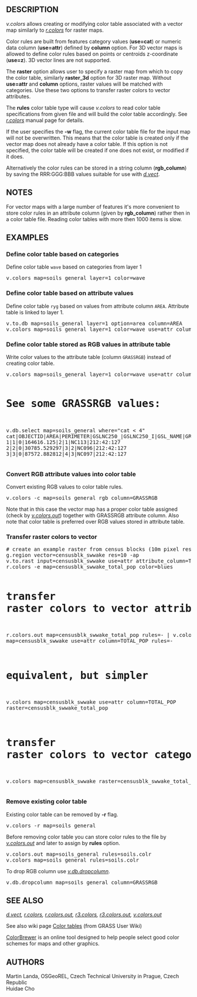 <h2>DESCRIPTION</h2>

<em>v.colors</em> allows creating or modifying color table associated
with a vector map similarly
to <em><a href="r.colors.html">r.colors</a></em> for raster maps.

<p>Color rules are built from features category values
(<b>use=cat</b>) or numeric data column (<b>use=attr</b>) defined
by <b>column</b> option. For 3D vector maps is allowed to define color
rules based on points or centroids z-coordinate (<b>use=z</b>). 3D
vector lines are not supported.

<p>The <b>raster</b> option allows user to specify a raster map from
which to copy the color table, similarly <b>raster_3d</b> option for 3D
raster map. Without <b>use=attr</b> and <b>column</b> options, raster values
will be matched with categories. Use these two options to transfer raster
colors to vector attributes.

<p>The <b>rules</b> color table type will cause <em>v.colors</em> to
read color table specifications from given file and will build the
color table accordingly. See
<em><a href="r.colors.html">r.colors</a></em> manual page for details.

<p>If the user specifies the <b>-w</b> flag, the current color table
file for the input map will not be overwritten. This means that the
color table is created only if the vector map does not already have a
color table. If this option is not specified, the color table will be
created if one does not exist, or modified if it does.

<p>Alternatively the color rules can be stored in a string column
(<b>rgb_column</b>) by saving the RRR:GGG:BBB values suitable for use
with <em><a href="d.vect.html">d.vect</a></em>.

<h2>NOTES</h2>

For vector maps with a large number of features it's more convenient
to store color rules in an attribute column (given by <b>rgb_column</b>)
rather then in a color table file. Reading color tables with more then 1000
items is slow.

<h2>EXAMPLES</h2>

<h3>Define color table based on categories</h3>

Define color table <code>wave</code> based on categories from layer 1

<div class="code"><pre>
v.colors map=soils_general layer=1 color=wave
</pre></div>

<h3>Define color table based on attribute values</h3>

Define color table <code>ryg</code> based on values from attribute
column <code>AREA</code>. Attribute table is linked to layer 1.

<div class="code"><pre>
v.to.db map=soils_general layer=1 option=area column=AREA
v.colors map=soils_general layer=1 color=wave use=attr column=AREA
</pre></div>

<h3>Define color table stored as RGB values in attribute table</h3>

Write color values to the attribute table (column <code>GRASSRGB</code>)
instead of creating color table.

<div class="code"><pre>
v.colors map=soils_general layer=1 color=wave use=attr column=AREA rgb_column=GRASSRGB

# See some GRASSRGB values:
v.db.select map=soils_general where="cat &lt; 4"
cat|OBJECTID|AREA|PERIMETER|GSLNC250_|GSLNC250_I|GSL_NAME|GRASSRGB
1|1|0|164616.125|2|1|NC113|212:42:127
2|2|0|30785.529297|3|2|NC096|212:42:127
3|3|0|87572.882812|4|3|NC097|212:42:127
</pre></div>

<h3>Convert RGB attribute values into color table</h3>

Convert existing RGB values to color table rules.

<div class="code"><pre>
v.colors -c map=soils_general rgb_column=GRASSRGB
</pre></div>

Note that in this case the vector map has a proper color table
assigned (check
by <em><a href="v.colors.out.html">v.colors.out</a></em>) together
with GRASSRGB attribute column. Also note that color table is preferred
over RGB values stored in attribute table.

<h3>Transfer raster colors to vector</h3>

<div class="code"><pre>
# create an example raster from census blocks (10m pixel resolution)
g.region vector=censusblk_swwake res=10 -ap
v.to.rast input=censusblk_swwake use=attr attribute_column=TOTAL_POP output=censusblk_swwake_total_pop
r.colors -e map=censusblk_swwake_total_pop color=blues

# transfer raster colors to vector attributes (raster values to attributes)
r.colors.out map=censusblk_swwake_total_pop rules=- | v.colors map=censusblk_swwake use=attr column=TOTAL_POP rules=-
# equivalent, but simpler
v.colors map=censusblk_swwake use=attr column=TOTAL_POP raster=censusblk_swwake_total_pop

# transfer raster colors to vector categories (raster values to categories)
v.colors map=censusblk_swwake raster=censusblk_swwake_total_pop
</pre></div>

<h3>Remove existing color table</h3>

<p>
Existing color table can be removed by <b>-r</b> flag.

<div class="code"><pre>
v.colors -r map=soils_general
</pre></div>

Before removing color table you can store color rules to the file
by <em><a href="v.colors.out.html">v.colors.out</a></em> and later to
assign by <b>rules</b> option.

<div class="code"><pre>
v.colors.out map=soils_general rules=soils.colr
v.colors map=soils_general rules=soils.colr
</pre></div>

To drop RGB column
use <em><a href="v.db.dropcolumn.html">v.db.dropcolumn</a></em>.

<div class="code"><pre>
v.db.dropcolumn map=soils_general column=GRASSRGB
</pre></div>

<h2>SEE ALSO</h2>

<em>
<a href="d.vect.html">d.vect</a>,
<a href="r.colors.html">r.colors</a>,
<a href="r.colors.out.html">r.colors.out</a>,
<a href="r3.colors.html">r3.colors</a>,
<a href="r3.colors.out.html">r3.colors.out</a>,
<a href="v.colors.out.html">v.colors.out</a>
</em>

<p>See also wiki
page <a href="https://grasswiki.osgeo.org/wiki/Color_tables">Color
tables</a> (from GRASS User Wiki)

<p><a href="https://colorbrewer2.org">ColorBrewer</a> is an online tool designed to
help people select good color schemes for maps and other graphics.

<h2>AUTHORS</h2>

Martin Landa, OSGeoREL, Czech Technical University in Prague, Czech Republic<br>
Huidae Cho
